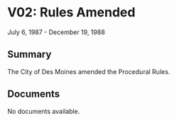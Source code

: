 # V02: Rules Amended

July 6, 1987 - December 19, 1988

## Summary

The City of Des Moines amended the Procedural Rules.

## Documents

No documents available.
